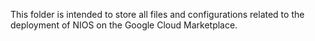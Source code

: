 This folder is intended to store all files and configurations related to the deployment of NIOS on the Google Cloud Marketplace.